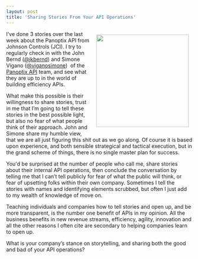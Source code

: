 ```yaml
---
layout: post
title: 'Sharing Stories From Your API Operations'
---
```

<p><img style="padding: 10px;" src="https://s3.amazonaws.com/kinlane-productions/bw-icons/bw-storytelling.png" alt="" width="250" align="right" /></p>
<p>I&rsquo;ve done 3 stories over the last week about the Panoptix API from Johnson Controls (JCI). I try to regularly check in with the <span>John Bernd (</span><a href="https://twitter.com/jkbernd">@jkbernd</a><span>) and Simone Vigano (</span><a href="https://twitter.com/viganosimone">@viganosimone</a><span>)&nbsp;</span> of the <a href="https://whatspossible.johnsoncontrols.com/community/panoptix-developer-center">Panoptix API</a> team, and see what they are up to in the world of building efficiency APIs.</p>
<p>What make this possible is their willingness to share stories, trust in me that I&rsquo;m going to tell these stories in the best possible light, but also no fear of what people think of their approach. John and Simone share my humble view, that we are all just figuring this shit out as we go along. Of course it is based upon experience, and both sensible strategical and tactical execution, but in the grand scheme of things, there is no single master plan for success.</p>
<p>You'd be surprised at the number of people who call me, share stories about their internal API operations, then conclude the conversation by telling me that I can&rsquo;t tell publicly for fear of what the public will think, or fear of upsetting folks within their own company. Sometimes I tell the stories with names and identifying elements scrubbed, but often I just add to my wealth of knowledge of move on.</p>
<p>Teaching individuals and companies how to tell stories and open up, and be more transparent, is the number one benefit of APIs in my opinion. All the business benefits in new revenue streams, efficiency, agility, innovation and all the other reasons I often cite are secondary to helping companies learn to open up.</p>
<p>What is your company&rsquo;s stance on storytelling, and sharing both the good and bad of your API operations?</p>